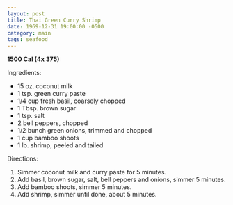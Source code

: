 ```yaml
---
layout: post
title: Thai Green Curry Shrimp
date: 1969-12-31 19:00:00 -0500
category: main
tags: seafood
---
```

<b>1500 Cal (4x 375)</b>
<p>Ingredients:</p><ul>
<li>15 oz.	coconut milk</li>
<li>1 tsp.	green curry paste</li>
<li>1/4 cup	fresh basil, coarsely chopped</li>
<li>1 Tbsp.	brown sugar</li>
<li>1 tsp.	salt</li>
<li>2	bell peppers, chopped</li>
<li>1/2 bunch	green onions, trimmed and chopped</li>
<li>1 cup	bamboo shoots</li>
<li>1 lb.	shrimp, peeled and tailed</li>
</ul>
<p>Directions:</p>
<ol>
<li>Simmer coconut milk and curry paste for 5 minutes.</li>
<li>Add basil, brown sugar, salt, bell peppers and onions, simmer 5 minutes.</li>
<li>Add bamboo shoots, simmer 5 minutes.</li>
<li>Add shrimp, simmer until done, about 5 minutes.</li>
</ol>
